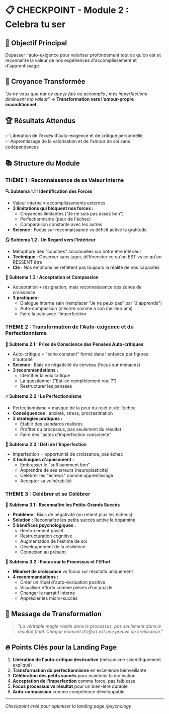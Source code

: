 # 📋 CHECKPOINT - Module 2 : Celebra tu ser

## 🎯 **Objectif Principal**
Dépasser l'auto-exigence pour valoriser profondément tout ce qu'on est et reconnaître la valeur de nos expériences d'accomplissement et d'apprentissage.

## 🔑 **Croyance Transformée**
*"Je ne vaux que par ce que je fais ou accomplis ; mes imperfections diminuent ma valeur"* → **Transformation vers l'amour-propre inconditionnel**

## 🏆 **Résultats Attendus**
✅ Libération de l'excès d'auto-exigence et de critique personnelle  
✅ Apprentissage de la valorisation et de l'amour de soi sans codépendances  

## 📚 **Structure du Module**

### **THÈME 1 : Reconnaissance de sa Valeur Interne**
**🔍 Subtema 1.1 : Identification des Forces**
- Valeur interne ≠ accomplissements externes
- **3 limitations qui bloquent nos forces :**
  - Croyances limitantes ("Je ne suis pas assez bon")
  - Perfectionnisme (peur de l'échec)
  - Comparaison constante avec les autres
- **Science** : Focus sur reconnaissance vs déficit active la gratitude

**🪞 Subtema 1.2 : Un Regard vers l'Intérieur**
- Métaphore des "couches" accumulées sur notre être intérieur
- **Technique :** Observer sans juger, différencier ce qu'on EST vs ce qu'on RESSENT être
- **Clé** : Nos émotions ne reflètent pas toujours la réalité de nos capacités

**💝 Subtema 1.3 : Acceptation et Compassion**
- Acceptation ≠ résignation, mais reconnaissance des zones de croissance
- **3 pratiques :**
  - Dialogue interne sain (remplacer "Je ne peux pas" par "J'apprends")
  - Auto-compassion (s'écrire comme à son meilleur ami)
  - Faire la paix avec l'imperfection

### **THÈME 2 : Transformation de l'Auto-exigence et du Perfectionnisme**
**🧠 Subtema 2.1 : Prise de Conscience des Pensées Auto-critiques**
- Auto-critique = "écho constant" formé dans l'enfance par figures d'autorité
- **Science** : Biais de négativité du cerveau (focus sur menaces)
- **3 recommandations :**
  - Identifier la voix critique
  - La questionner ("Est-ce complètement vrai ?")
  - Restructurer les pensées

**⚡ Subtema 2.2 : Le Perfectionnisme**
- Perfectionnisme = masque de la peur du rejet et de l'échec
- **Conséquences** : anxiété, stress, procrastination
- **3 stratégies pratiques :**
  - Établir des standards réalistes
  - Profiter du processus, pas seulement du résultat
  - Faire des "actes d'imperfection consciente"

**🌱 Subtema 2.3 : Défi de l'Imperfection**
- Imperfection = opportunité de croissance, pas échec
- **4 techniques d'apaisement :**
  - Embrasser le "suffisamment bon"
  - Apprendre de ses erreurs (neuroplasticité)
  - Célébrer les "échecs" comme apprentissage
  - Accepter sa vulnérabilité

### **THÈME 3 : Célébrer et se Célébrer**
**🎉 Subtema 3.1 : Reconnaître les Petits-Grands Succès**
- **Problème** : Biais de négativité (on retient plus les échecs)
- **Solution** : Reconnaître les petits succès active la dopamine
- **5 bénéfices psychologiques :**
  - Renforcement positif
  - Restructuration cognitive
  - Augmentation de l'estime de soi
  - Développement de la résilience
  - Connexion au présent

**🔄 Subtema 3.2 : Focus sur le Processus et l'Effort**
- **Mindset de croissance** vs focus sur résultats uniquement
- **4 recommandations :**
  - Créer un rituel d'auto-évaluation positive
  - Visualiser efforts comme pièces d'un puzzle
  - Changer le narratif interne
  - Apprécier les micro-succès

## 🏁 **Message de Transformation**
> *"La véritable magie réside dans le processus, pas seulement dans le résultat final. Chaque moment d'effort est une preuve de croissance."*

## 🔥 **Points Clés pour la Landing Page**
1. **Libération de l'auto-critique destructive** (mécanisme scientifiquement expliqué)
2. **Transformation du perfectionnisme** en excellence bienveillante
3. **Célébration des petits succès** pour maintenir la motivation
4. **Acceptation de l'imperfection** comme force, pas faiblesse
5. **Focus processus vs résultat** pour un bien-être durable
6. **Auto-compassion** comme compétence développable

---
*Checkpoint créé pour optimiser la landing page /psychology* 